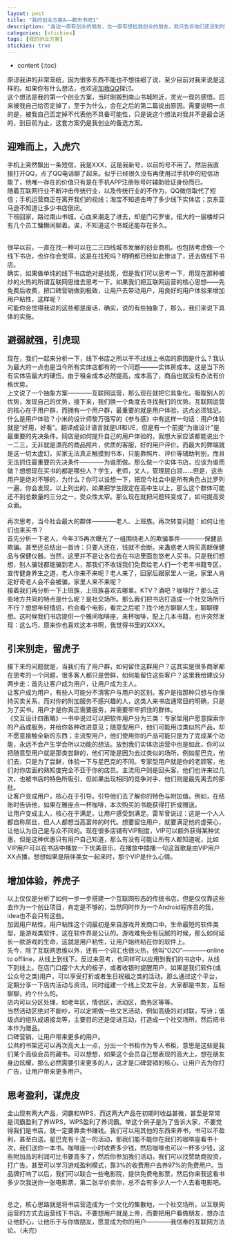 ```yaml
---
layout: post
title: "我的创业方案A——都市书吧1"
description: "身边一直有创业的朋友，也一直有想拉我创业的朋友，我只告诉他们还没到时间。90%的人都想过创业，但只有10%的人去做了，最后又只有这10%里面的10%成功了。我从来没有忘记过我的创业之心，在我的计划里会在25岁决定一个去留，是留在深圳还是回家创业(我不会呆在深圳或其他大城市创业，原因以后再说)，而决定这一去留的索引，很现实——就是在我25岁时的年薪。"
categories: [stickies]
tags: [我的创业方案]
stickies: true
---
```


* content
{:toc}

原谅我讲的非常笼统，因为很多东西不能也不想往细了说，至少目前对我来说是这样的。如果你有什么想法，也欢迎[加我QQ](http://blog.kymjs.com/about)探讨。<br>
这个想法是我的第一个创业方案，当时刚搬到南山书城附近，灵光一现的感悟。后来被我自己给否定掉了，至于为什么，会在之后的第二篇说出原因。需要说明一点的是，被我自己否定掉不代表他不具备可能性，只是说这个想法对我并不是最合适的，到目前为止，这套方案仍是我创业的备选方案。<br>

## 迎难而上，入虎穴
手机上突然飘出一条短信，我是XXX，这是我新号，以前的号不用了。然后我直接打开QQ，点了QQ电话聊了起来。似乎已经很久没有再使用过手机中的短信功能了，他唯一存在的价值只有是在手机APP注册账号时辅助验证身份而已。<br>
随着互联网行业不断冲击传统行业，以及传统行业的不作为，QQ微信取代了短信；手机运营商正在离开我们的视线；淘宝不知道击垮了多少线下实体店；京东亚马逊不知道让多少书店倒闭。<br>
下班回家，路过南山书城，心血来潮走了进去，却是门可罗雀，偌大的一层楼却只有几个员工慵懒闲聊着。诶，不知道这个书城还能存在多久。<br><br>

很早以前，一直在找一种可以在二三四线城市发展的创业商机。也包括考虑做一个线下书店，也许你会觉得，这是在找死吗？明明都已经如此惨淡了，还去做线下书店。<br>
确实，如果做单纯的线下书店绝对是找死，但是我们可以思考一下，用现在那种被炒的火热的所谓互联网思维去思考一下。如果我们把互联网运营的核心思想——先免费后收费，把口碑营销做到极致，让用户去带动用户，用良好的用户体验来增加用户粘性，这样呢？<br>
可能你会觉得我说的这些都是废话，确实，说的有些抽象了，那么，我们来说下具体的实施。<br>

## 避弱就强，引虎现
现在，我们一起来分析一下，线下书店之所以干不过线上书店的原因是什么？我认为最大的一点也是当今所有实体店都有的一个问题———实体房成本。这是当下所有实体店最大的硬伤，由于租金成本必然提高，成本高了，商品也就没有办法有价格优势。<br>
上文说了一个抽象方案————互联网运营，那么现在就把它具象化。吸取别人的优势，发现自己的优势，接下来，我们换一个角度去寻找我们的优势。互联网运营的核心在于用户群，而拥有一个用户群，最重要的就是用户体验，这点必须铭记。<br>
什么是用户体验？小米的设计师黎万强写的《参与感》中有这样一句话：用户体验就是“好用，好看”。翻译成设计语言就是UI和UE，但是有一个前提“为谁设计”是最重要的先决条件。网店是如何提升自己的用户体验的，我想大家应该都能说出个一二三，无非就是漂亮的商品照片，优质的客服，好的用户评价。而最大的弊端就是这一切太虚幻，买家无法真正触摸到书本，只能靠照片、评价等辅助判别，而且无法抓住最重要的先决条件————为谁而做。那么做一个实体书店，应该为谁而做？想想现在买书的都是哪些人？学生，老师，文人，管理层白领……但是，这些用户是绝对不够的，为什么？你可以设想一下，把现今社会中是所有角色占比罗列一遍，你会发现，以上列出的，如果把学生限定在高中生以上，那么这个群体可能还不到总数量的三分之一，受众性太窄。那么现在就把问题转变成了，如何提高受众面。<br><br>
再次思考，当今社会最大的群体————老人、上班族。再次转变问题：如何让他们也来买书？<br>
首先分析一下老人，今年315再次曝光了一组围绕老人的欺骗事件————保健品欺骗。甚至还总结出一首诗：只要人还在，钱就不会断。来蛊惑老人购买高额保健品与保健仪器。当然，这里并不是让各位去在书店里面忽悠老人买书，只是我们想想，别人骗钱都能骗到老人，那我们不收钱我们免费给老人们一个老年书籍专区，宣传健身养生之道，老人你来不来呢？老人来了，回家后跟家里人一说，家里人肯定好奇老人会不会被骗，家里人来不来呢？<br>
接着我们再分析一下上班族，上班族喜欢去哪里。KTV？酒吧？咖啡厅？那么这些地方共同的特点是什么呢？是社交场所。那么我们把书店打造成一个社交场所行不行？想想年轻情侣，约会看个电影，看完之后呢？找个地方聊聊人生，聊聊理想。这时候我们书店提供一个雅间咖啡座，来杯咖啡，配上几本书籍，也许突然发现：这么巧，原来你也喜欢这本书啊，我觉得书里的XXXX。<br>

## 引来别走，留虎子
接下来的问题就是，当我们有了用户群，如何留住这群用户？这其实是很多商家都在思考的一个问题，很多客人都只是尝鲜，如何能留住这些客户？这里我给建议分两步走：首先让客户成为用户，让用户成为主人。<br>
让客户成为用户，有些人可能分不清客户与用户的区别。客户是指那种只想与你保持买卖关系，而对你的附加服务不感兴趣的人，这类人来书店通常目的明确，只是为了买书。用户才是你真正需要服务，并需要牢牢抓住的群体。<br>
《交互设计四策略》一书中说过可以把软件用户分为三类：专家型用户愿意探索你的产品或服务，并给你各种改进意见；随意型用户，他们可能用过类似的产品，却不愿意接触全新的东西；主流型用户，他们使用你的产品可能只是为了完成某个功能，永远不会产生学会所以功能的想法。放到我们实体店运营中也是如此，你可以把随意型用户就是那类尝鲜的，他们可能是因为去过类似的场所，例如星巴克，他们去，只是为了尝鲜，体验一下与星巴克的不同。专家型用户就是你的老顾客，他们对你店面的熟知度完全不亚于你的店员。主流用户则是回头客，他们也许来过几次，也被书店的特色所吸引，但如果出现相同的竞争对手，他们则是最先离去的那批。<br>
让客户变成用户，核心在于引导。引导他们去了解你的特色与附加值。例如，在结账时告诉他，如果在雅座点一杯咖啡，本次购买的书能获得打折或赠送。<br>
让用户变成主人，核心在于满足。让用户感受到满足。雷军曾说过：这是一个人人都自称屌丝，但人人都想当高富帅的时代。想要留住用户，就要满足他的虚荣心，让他认为自己是与众不同的。现在很多店铺有VIP制度，VIP可以额外获得某种优惠，但是这种优惠只有用户自己知道，那么有没有可能让所有人都知道呢，比如VIP用户可以在书店中播放一下优美音乐，在播放中插播一句这首歌是由VIP用户XX点播，想想如果是陪伴美女一起来时，那个VIP是什么心情。<br>

## 增加体验，养虎子
以上仅仅是分析了如何一步一步搭建一个互联网形态的传统书店。但是仅仅靠这些去作为一个创业项目，肯定是不够的，当然同时作为一个Android程序员的我，idea也不会只有这些。<br>
加固用户粘性，用户粘性这个词最初是来自游戏开发商口中。生命最短的软件类型，是游戏类软件，这在软件界是公认的。游戏难免会有玩腻的时候，那么如何延长一款游戏的生命，这就是用户粘性，让用户始终粘在你的软件上。<br>
先今，除了互联网思维以外，还有一个词汇也很火热，他叫“O2O”————online to offline，从线上到线下。反过来思考，也同样可以应用到我们的书店中，从线下到线上。在店门口摆个大大的板子，或者收银时提醒用户，如果是我们软件(或公众号之类)用户，可以享受打折或者生日祝福之类的活动。那么通过这个平台，定期分享一下店内活动与资讯，同时组建一个线上交友平台，大家都是书友，互相聊聊，约个什么的。<br>
店内可以分区处理，如老年区，情侣区，活动区，商务区等等。<br>
当然活动区绝对不能吵，可以定期做一些文艺活动，例如高级的对对联，写诗；低级点的组队成语接龙等，主要目的还是促进互动，打造成一个社交场所。然后把书本作为赠品。<br>
口碑营销，让用户带来更多的用户。<br>
公共的书架还可以再次高大上一点，分出一个书柜作为专人书柜，意思是这些是我们某个高级会员的藏书。可以想想，如果这个会员自己想表现的高大上，想在朋友身边炫耀，那么必然需要引来更多的人，这才是口碑营销的核心，让用户去为你打广告，让用户带来更多用户。<br>

## 思考盈利，谋虎皮
金山现有两大产品，词霸和WPS，而这两大产品在初期时收益甚微，甚至是常常是词霸盈利了养WPS，WPS盈利了养词霸。举这个例子是为了告诉大家，不要觉得我们是书店，就一定要靠卖书赚钱。我们可以用其他的东西来养书，书可以不盈利，甚至白送。星巴克有十送一的活动，那我们能不能你在我们的咖啡座看书十次，我们送你一本书。咖啡座一小时收费多少钱，然后咖啡也可以一杯多少钱，这些附加品的利润可比书要高多了，然后你参加我们活动，我们可以找赞助商投资，打广告。甚至可以学习游戏盈利模式，靠3%的收费用户去养97%的免费用户。当品牌打响了以后，我们可以联合一些电影院，提供免费电影票，然后你来我这看书多少次我送你一张电影票，第二张半价卖你，总不会有多少人一个人去看电影吧。<br><br>

总之，核心思路就是将书店营造成为一个文化的集散地，一个社交场所，以互联网运营的方式去运营线下书店。不要想用户就是上帝，而要把用户看做朋友，想办法让他舒心，让他乐于与你做朋友，愿意成为你的用户————我信奉的互联网方法论。（未完）<br>